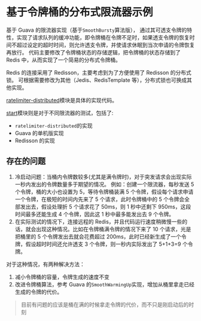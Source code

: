# 基于令牌桶的分布式限流器示例

基于 Guava 的限流器实现（基于`SmoothBursty`算法版），
通过其可透支令牌的特性，实现了请求队列的缓冲功能，即令牌桶在令牌不足时，如果透支令牌的恢复时间不超过设定的超时时间，则允许透支令牌，并使请求休眠到当次申请的令牌恢复再放行。
代码主要修改了令牌桶状态的存储逻辑，把令牌桶的状态存储到了 Redis 中，从而实现了一个简易的分布式令牌桶。

Redis 的连接采用了 Redisson，主要考虑到为了方便使用了 Redisson 的分布式锁。
可根据需要修改为其他（Jedis、RedisTemplate 等），分布式锁也可换成其他实现。

[ratelimiter-distributed](ratelimiter-distributed)模块是具体的实现代码。

[start](start)模块则是对于不同限流器的测试，包括了:

- `ratelimiter-distributed`的实现
- Guava 的单机版实现
- Redisson 的实现

## 存在的问题

1. 冷启动问题：当桶内令牌数较多(尤其是满令牌时)，对于突发请求会出现实际一秒内发出的令牌数量多于期望的情况。
   例如：创建一个限流器，每秒发送 5 个令牌，桶的大小也设置为 5，等待令牌桶装满 5 个令牌，假设每个请求申请一个令牌，在极短的时间内先来了
   5 个请求，此时令牌桶中的 5 个令牌会全部发出去，假设处理折 5 个请求花了 50ms，则 1 秒中还剩下 950ms，这段时间最多还能生成
   4 个令牌，因此这 1 秒中最多能发出去 9 个令牌。
2. 在实际测试的情况下，连接远程的 Redis，并且代码运行速度稍微慢一些的话，就会出现这种情况。比如在令牌桶满令牌的情况下来了 10
   个请求，光是把桶里的 5 个令牌发出去就会花费超过 200ms，此时已经新生成了一个令牌，假设超时时间还允许透支 3 个令牌，则一秒内实际发出了
   5+1+3=9 个令牌。

对于这种情况，有两种解决方法：

1. 减小令牌桶的容量，令牌生成的速度不变
2. 改进令牌桶算法，参考 Guava 的`SmoothWarmingUp`实现，增加从桶里拿走已经生成的令牌的代价。

> 目前有问题的应该是桶在满的时候拿走令牌的代价，而不只是刚启动后的时刻
